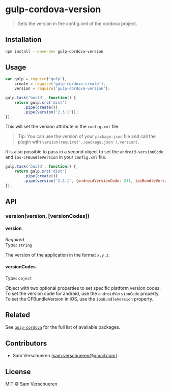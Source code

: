 # gulp-cordova-version

> Sets the version in the config.xml of the cordova project.

## Installation

```bash
npm install --save-dev gulp-cordova-version
```

## Usage

```javascript
var gulp = require('gulp'),
    create = require('gulp-cordova-create'),
    version = require('gulp-cordova-version');

gulp.task('build', function() {
    return gulp.src('dist')
        .pipe(create())
        .pipe(version('2.3.1'));
});
```

This will set the version attribute in the `config.xml` file.

> Tip: You can use the version of your `package.json` file and call the plugin with `version(require('./package.json').version)`.

It is also possible to pass in a second object to set the `android-versionCode` and `ios-CFBundleVersion` in your `config.xml` file.

```javascript
gulp.task('build', function() {
    return gulp.src('dist')
        .pipe(create())
        .pipe(version('2.3.1', {androidVersionCode: 231, iosBundleVersion: '2.3.1'}));
});
```

## API

### version(version, [versionCodes])

#### version

*Required*  
Type: `string`

The version of the application in the format `x.y.z`.

#### versionCodes

Type: `object`

Object with two optional properties to set specific platform version codes. To set the version code for android, use the `androidVersionCode`
property. To set the CFBundleVersion in iOS, use the `iosBundleVersion` property.

## Related

See [`gulp-cordova`](https://github.com/SamVerschueren/gulp-cordova) for the full list of available packages.

## Contributors

- Sam Verschueren [<sam.verschueren@gmail.com>]

## License

MIT © Sam Verschueren
